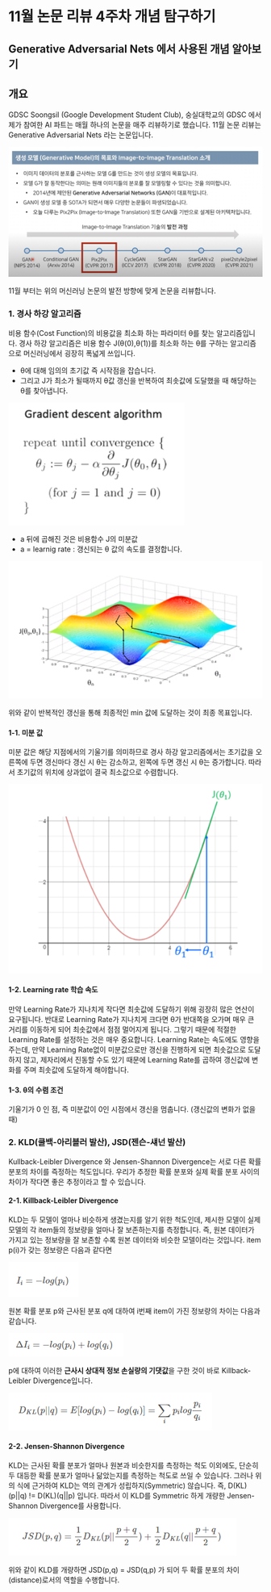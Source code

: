 # 11월 논문 리뷰 4주차 개념 탐구하기
## Generative Adversarial Nets 에서 사용된 개념 알아보기

## 개요

GDSC Soongsil (Google Development Student Club), 숭실대학교의 GDSC 에서 제가 참여한 AI 파트는 매월 하나의 논문을 매주 리뷰하기로 했습니다. 11월 논문 리뷰는 Generative Adversarial Nets 라는 논문입니다. 

<img src='https://github.com/HwanGonJang/HwanGonJang.github.io/blob/master/Pictures/ai_1-0.png?raw=true'>

11월 부터는 위의 머신러닝 논문의 발전 방향에 맞게 논문을 리뷰합니다.



### 1. 경사 하강 알고리즘
비용 함수(Cost Function)의 비용값을 최소화 하는 파라미터 θ를 찾는 알고리즘입니다. 경사 하강 알고리즘은 비용 함수 J(θ(0),θ(1))를 최소화 하는 θ를 구하는 알고리즘으로 머신러닝에서 굉장히 폭넓게 쓰입니다.
* θ에 대해 임의의 초기값 즉 시작점을 잡습니다.
* 그리고 J가 최소가 될때까지 θ값 갱신을 반복하여 최솟값에 도달했을 때 해당하는 θ를 찾아냅니다.

<img src='https://github.com/HwanGonJang/HwanGonJang.github.io/blob/master/Pictures/ai_5-1.png?raw=true'>

* a 뒤에 곱해진 것은 비용함수 J의 미분값
* a = learnig rate : 갱신되는 θ 값의 속도를 결정합니다. 

<img src='https://github.com/HwanGonJang/HwanGonJang.github.io/blob/master/Pictures/ai_5-2.png?raw=true'>

위와 같이 반복적인 갱신을 통해 최종적인 min 값에 도달하는 것이 최종 목표입니다.

#### 1-1. 미분 값
미분 값은 해당 지점에서의 기울기를 의미하므로 경사 하강 알고리즘에서는 초기값을 오른쪽에 두면 갱신마다 갱신 시 θ는 감소하고, 왼쪽에 두면 갱신 시 θ는 증가합니다. 따라서 초기값의 위치에 상과없이 결국 최소값으로 수렴합니다.

<img src='https://github.com/HwanGonJang/HwanGonJang.github.io/blob/master/Pictures/ai_5-3.png?raw=true'>



#### 1-2. Learning rate 학습 속도

 만약 Learning Rate가 지나치게 작다면 최솟값에 도달하기 위해 굉장히 많은 연산이 요구됩니다. 반대로 Learning Rate가 지나치게 크다면 θ가 반대쪽을 오가며 매우 큰 거리를 이동하게 되어 최솟값에서 점점 멀어지게 됩니다. 그렇기 때문에 적절한 Learning Rate를 설정하는 것은 매우 중요합니다. Learning Rate는 속도에도 영향을 주는데, 만약 Learning Rate없이 미분값으로만 갱신을 진행하게 되면 최솟값으로 도달하지 않고, 제자리에서 진동할 수도 있기 때문에 Learning Rate를 곱하여 갱신값에 변화를 주며 최솟값에 도달하게 해야합니다.



#### 1-3. θ의 수렴 조건

기울기가 0 인 점, 즉 미분값이 0인 시점에서 갱신을 멈춥니다. (갱신값의 변화가 없을 때)


### 2. KLD(쿨백-아리블러 발산),  JSD(젠슨-섀넌 발산)
Kullback-Leibler Divergence 와 Jensen-Shannon Divergence는 서로 다른 확률 분포의 차이를 즉정하는 척도입니다. 우리가 추정한 확률 분포와 실제 확률 분포 사이의 차이가 작다면 좋은 추정이라고 할 수 있습니다.

#### 2-1. Killback-Leibler Divergence
KLD는 두 모델이 얼마나 비슷하게 생겼는지를 알기 위한 척도인데, 제시한 모델이 실제 모델의 각 item들의 정보량을 얼마나 잘 보존하는지를 측정합니다. 즉, 원본 데이터가 가지고 있는 정보량을 잘 보존할 수록 원본 데이터와 비슷한 모델이라는 것입니다. item p(i)가 갖는 정보량은 다음과 같다면

<img src='https://github.com/HwanGonJang/HwanGonJang.github.io/blob/master/Pictures/ai_5-4.png?raw=true'>

원본 확률 분포 p와 근사된 분포 q에 대하여 i번째 item이 가진 정보량의 차이는 다음과 같습니다.

<img src='https://github.com/HwanGonJang/HwanGonJang.github.io/blob/master/Pictures/ai_5-5.png?raw=true'>

p에 대하여 이러한 **근사시 상대적 정보 손실량의 기댓값**을 구한 것이 바로 Killback-Leibler Divergence입니다.

<img src='https://github.com/HwanGonJang/HwanGonJang.github.io/blob/master/Pictures/ai_5-6.png?raw=true'>



#### 2-2. Jensen-Shannon Divergence

KLD는 근사된 확률 분포가 얼마나 원본과 비슷한지를 측정하는 척도 이외에도, 단순히 두 대등한 확률 분포가 얼마나 닮았는지를 측정하는 척도로 쓰일 수 있습니다. 그러나 위의 식에 근거하여 KLD는 역의 관계가 성립하지(Symmetric) 않습니다. 즉, D(KL)(p||q) != D(KL)(q||p) 입니다. 따라서 이 KLD를 Symmetric 하게 개량한 Jensen-Shannon Divergence를 사용합니다.

<img src='https://github.com/HwanGonJang/HwanGonJang.github.io/blob/master/Pictures/ai_5-7.png?raw=true'>

위와 같이 KLD를 개량하면 JSD(p,q) = JSD(q,p) 가 되어 두 확률 분포의 차이(distance)로서의 역할을 수행합니다.





